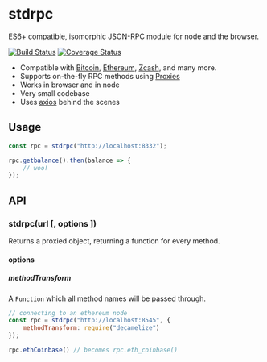 # stdrpc

ES6+ compatible, isomorphic JSON-RPC module for node and the browser.

[![Build Status](https://travis-ci.org/montyanderson/stdrpc.svg?branch=master)](https://travis-ci.org/montyanderson/stdrpc)
[![Coverage Status](https://coveralls.io/repos/github/montyanderson/stdrpc/badge.svg?branch=master)](https://coveralls.io/github/montyanderson/stdrpc?branch=master)

* Compatible with [Bitcoin](https://bitcoin.org/), [Ethereum](https://www.ethereum.org/), [Zcash](https://z.cash/), and many more.
* Supports on-the-fly RPC methods using [Proxies](https://developer.mozilla.org/en/docs/Web/JavaScript/Reference/Global_Objects/Proxy)
* Works in browser and in node
* Very small codebase
* Uses [axios](https://github.com/mzabriskie/axios) behind the scenes

## Usage

``` javascript
const rpc = stdrpc("http://localhost:8332");

rpc.getbalance().then(balance => {
	// woo!
});
```

## API

### stdrpc(url [, options ])

Returns a proxied object, returning a function for every method.

#### options

##### methodTransform

A `Function` which all method names will be passed through.

``` javascript
// connecting to an ethereum node
const rpc = stdrpc("http://localhost:8545", {
	methodTransform: require("decamelize")
});

rpc.ethCoinbase() // becomes rpc.eth_coinbase()
```
